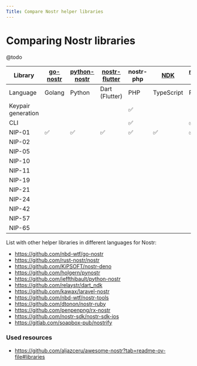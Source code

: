 ```yaml
---
Title: Compare Nostr helper libraries
---
```


# Comparing Nostr libraries

@todo

| Library            | [go-nostr](https://github.com/nbd-wtf/go-nostr) | [python-nostr](https://github.com/jeffthibault/python-nostr) | [nostr-flutter](https://pub.dev/documentation/nostr/latest/nostr/nostr-library.html) | nostr-php | [NDK](https://ndk.fyi/docs/) | [nostr-rust](https://rust-nostr.org/) |
|--------------------|-------------------------------------------------|--------------------------------------------------------------|--------------------------------------------------------------------------------------|-----------|------------------------------|---------------------------------------|
| Language           | Golang                                          | Python                                                       | Dart (Flutter)                                                                       | PHP       | TypeScript                   | Rust                                  |
| Keypair generation |                                                 |                                                              |                                                                                      | ✅        |                              |                                       |
| CLI                |                                                 |                                                              |                                                                                      | ✅        |                              | ✅                                    |
| NIP-01             | ✅                                              | ✅                                                            | ✅                                                                                 | ✅        | ✅                           | ✅                                    |
| NIP-02             |                                                 |                                                              |                                                                                      |           |                              |                                       |
| NIP-05             |                                                 |                                                              |                                                                                      |           |                              |                                       |
| NIP-10             |                                                 |                                                              |                                                                                      |           |                              |                                       |
| NIP-11             |                                                 |                                                              |                                                                                      |           |                              |                                       |
| NIP-19             |                                                 |                                                              |                                                                                      |           |                              |                                       |
| NIP-21             |                                                 |                                                              |                                                                                      |           |                              |                                       |
| NIP-24             |                                                 |                                                              |                                                                                      |           |                              |                                       |
| NIP-42             |                                                 |                                                              |                                                                                      |           |                              |                                       |
| NIP-57             |                                                 |                                                              |                                                                                      |           |                              |                                       |
| NIP-65             |                                                 |                                                              |                                                                                      |           |                              |                                       |

List with other helper libraries in different languages for Nostr:

* https://github.com/nbd-wtf/go-nostr
* https://github.com/rust-nostr/nostr
* https://github.com/KiPSOFT/nostr-deno
* https://github.com/holgern/pynostr
* https://github.com/jeffthibault/python-nostr
* https://github.com/relaystr/dart_ndk
* https://github.com/kawax/laravel-nostr
* https://github.com/nbd-wtf/nostr-tools
* https://github.com/dtonon/nostr-ruby
* https://github.com/penpenpng/rx-nostr
* https://github.com/nostr-sdk/nostr-sdk-ios
* https://gitlab.com/soapbox-pub/nostrify

### Used resources

* https://github.com/aljazceru/awesome-nostr?tab=readme-ov-file#libraries